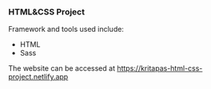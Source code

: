 ### HTML&CSS Project

Framework and tools used include:

- HTML
- Sass

The website can be accessed at https://kritapas-html-css-project.netlify.app
